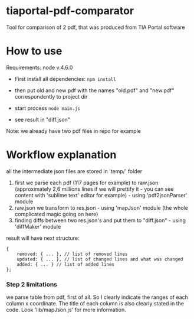 # tiaportal-pdf-comparator
Tool for comparison of 2 pdf, that was produced from TIA Portal software

# How to use
Requirements: node v.4.6.0 

* First install all dependencies:
```npm install```

* then put old and new pdf with the names "old.pdf" and "new.pdf" correspondently to project dir

* start process ```node main.js```

* see result in "diff.json"

Note: we already have two pdf files in repo for example

# Workflow explanation
all the intermediate json files are stored in 'temp/' folder

1. first we parse each pdf (117 pages for example) to raw.json (approximately 2,6 millions lines if we will prettify it - you can see content with 'sublime text' editor for example) - using 'pdf2jsonParser' module
2. raw.json we transform to res.json - using 'mapJson' module (the whole complicated magic going on here)
3. finding diffs between two res.json's and put them to "diff.json" - using 'diffMaker' module

result will have next structure:
```
{
    removed: { ... }, // list of removed lines
    updated: { ... }, // list of changed lines and what was changed
    added: { ... } // list of added lines
};
```

### Step 2 limitations
we parse table from pdf, first of all.
So I clearly indicate the ranges of each column x coordinate.
The title of each column is also clearly stated in the code.
Look 'lib/mapJson.js' for more information. 
